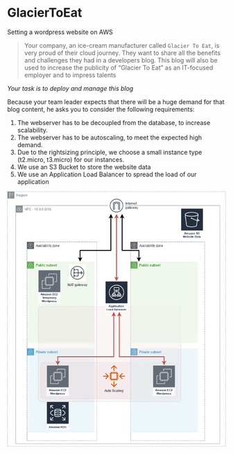 # GlacierToEat
Setting a wordpress website on AWS

>Your company, an ice-cream manufacturer called `Glacier To Eat`, is very proud of their cloud
journey. They want to share all the benefits and challenges they had in a developers blog. This
blog will also be used to increase the publicity of “Glacier To Eat” as an IT-focused employer
and to impress talents

_Your task is to deploy and manage this blog_ 

Because your team leader expects that there will
be a huge demand for that blog content, he asks you to consider the following requirements:
1. The webserver has to be decoupled from the database, to increase scalability.
2. The webserver has to be autoscaling, to meet the expected high demand.
3. Due to the rightsizing principle, we choose a small instance type (t2.micro, t3.micro) for our instances.
4. We use an S3 Bucket to store the website data
5. We use an Application Load Balancer to spread the load of our application

![Diagram](network_diagram.png)
